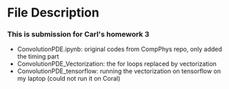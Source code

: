 # File Description
### This is submission for Carl's homework 3
- ConvolutionPDE.ipynb: original codes from CompPhys repo, only added the timing part
- ConvolutionPDE_Vectorization: the for loops replaced by vectorization
- ConvolutionPDE_tensorflow: running the vectorization on tensorflow on my laptop (could not run it on Coral)
